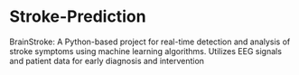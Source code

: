 # Stroke-Prediction
BrainStroke: A Python-based project for real-time detection and analysis of stroke symptoms using machine learning algorithms. Utilizes EEG signals and patient data for early diagnosis and intervention

